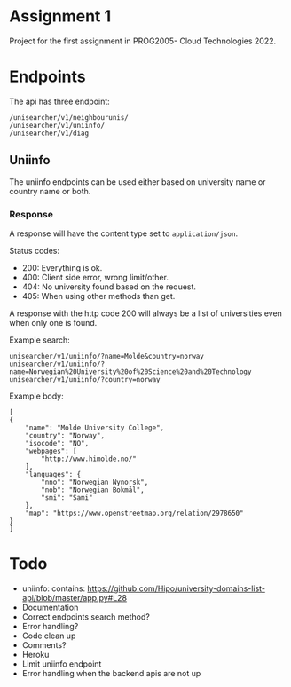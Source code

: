 # Assignment 1
Project for the first assignment in PROG2005- Cloud Technologies 2022.

# Endpoints
The api has three endpoint:

    /unisearcher/v1/neighbourunis/
    /unisearcher/v1/uniinfo/
    /unisearcher/v1/diag

## Uniinfo
The uniinfo endpoints can be used either based on university name or country name or both.

### Response
A response will have the content type set to `application/json`.

Status codes:
* 200: Everything is ok.
* 400: Client side error, wrong limit/other.
* 404: No university found based on the request.
* 405: When using other methods than get.

A response with the http code 200 will always be a list of universities even when only one is found.

Example search:

    unisearcher/v1/uniinfo/?name=Molde&country=norway
    unisearcher/v1/uniinfo/?name=Norwegian%20University%20of%20Science%20and%20Technology
    unisearcher/v1/uniinfo/?country=norway

Example body:

    [
    {
        "name": "Molde University College",
        "country": "Norway",
        "isocode": "NO",
        "webpages": [
            "http://www.himolde.no/"
        ],
        "languages": {
            "nno": "Norwegian Nynorsk",
            "nob": "Norwegian Bokmål",
            "smi": "Sami"
        },
        "map": "https://www.openstreetmap.org/relation/2978650"
    }
    ]

# Todo
* uniinfo: contains: https://github.com/Hipo/university-domains-list-api/blob/master/app.py#L28
* Documentation
* Correct endpoints search method?
* Error handling?
* Code clean up
* Comments?
* Heroku
* Limit uniinfo endpoint
* Error handling when the backend apis are not up